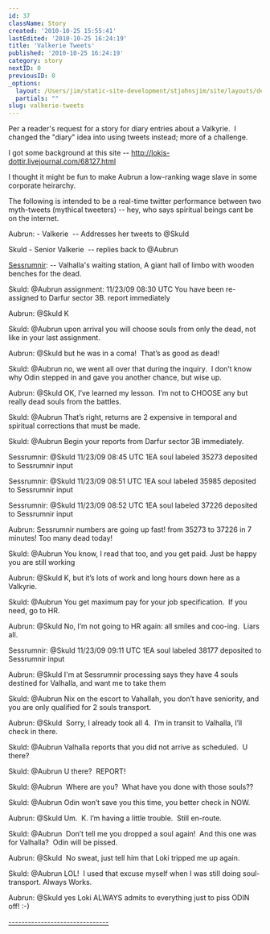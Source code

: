 ```yaml
---
id: 37
className: Story
created: '2010-10-25 15:55:41'
lastEdited: '2010-10-25 16:24:19'
title: 'Valkerie Tweets'
published: '2010-10-25 16:24:19'
category: story
nextID: 0
previousID: 0
_options:
  layout: /Users/jim/static-site-development/stjohnsjim/site/layouts/default.static.ttml
  partials: ""
slug: valkerie-tweets
---
```

<p>Per a reader's request for a story for diary entries about a Valkyrie. &nbsp;I changed the &quot;diary&quot; idea into using tweets instead; more of a challenge.</p>

<p ><span >I got some background at this site -- <a href="http://lokis-dottir.livejournal.com/68127.html"><span >http://lokis-dottir.livejournal.com/68127.html</span></a></span></p>

<p >I thought it might be fun to make Aubrun a low-ranking wage slave in some corporate heirarchy.</p>

<p >The following is intended to be a real-time twitter performance between two myth-tweets (mythical tweeters) -- hey, who says spiritual beings cant be on the internet.</p>


<p ><span >Aubrun</span>:&nbsp;- Valkerie &nbsp;-- Addresses her tweets to @Skuld</p>

<p ><span >Skuld</span>&nbsp;- Senior Valkerie &nbsp;-- replies back to @Aubrun</p>

<p ><a target="_blank" href="http://en.wikipedia.org/wiki/Sessr&uacute;mnir">Sessrumnir</a>:&nbsp;-- Valhalla's waiting station, A giant hall of limbo with wooden benches for the dead.</p>


<p ><span >Skuld:</span> @Aubrun assignment: 11/23/09 08:30 UTC You have been re-assigned to Darfur sector 3B. report immediately</p>

<p ><span >Aubrun:</span>&nbsp;@Skuld K</p>

<p ><span >Skuld:</span>&nbsp;@Aubrun upon arrival you will choose souls from only the dead, not like in your last assignment.</p>

<p ><span >Aubrun:</span>&nbsp;@Skuld but he was in a coma! &nbsp;That&rsquo;s as good as dead!</p>

<p ><span >Skuld:</span>&nbsp;@Aubrun no, we went all over that during the inquiry. &nbsp;I don&rsquo;t know why Odin stepped in and gave you another chance, but wise up.</p>

<p ><span >Aubrun:</span>&nbsp;@Skuld OK, I&rsquo;ve learned my lesson. &nbsp;I&rsquo;m not to CHOOSE any but really dead souls from the battles.</p>

<p ><span >Skuld:</span>&nbsp;@Aubrun That&rsquo;s right, returns are 2 expensive in temporal and spiritual corrections that must be made.</p>

<p ><span >Skuld:</span>&nbsp;@Aubrun Begin your reports from Darfur sector 3B immediately.</p>

<p ><span >Sessrumnir:</span>&nbsp;@Skuld 11/23/09 08:45 UTC 1EA soul labeled 35273 deposited to Sessrumnir input</p>


<p ><span >Sessrumnir:</span>&nbsp;@Skuld 11/23/09 08:51 UTC 1EA soul labeled 35985 deposited to Sessrumnir input</p>


<p ><span >Sessrumnir:</span>&nbsp;@Skuld 11/23/09 08:52 UTC 1EA soul labeled 37226 deposited to Sessrumnir input</p>


<p ><span >Aubrun</span>:&nbsp;Sessrumnir numbers are going up fast! from 35273 to 37226 in 7 minutes! Too many dead today!&nbsp;</p>

<p ><span >Skuld:</span>&nbsp;@Aubrun You know, I read that too, and you get paid. Just be happy you are still working</p>

<p ><span >Aubrun:</span>&nbsp;@Skuld K, but it&rsquo;s lots of work and long hours down here as a Valkyrie.</p>

<p ><span >Skuld:</span>&nbsp;@Aubrun You get maximum pay for your job specification. &nbsp;If you need, go to HR.</p>

<p ><span >Aubrun:</span>&nbsp;@Skuld No, I&rsquo;m not going to HR again: all smiles and coo-ing. &nbsp;Liars all.</p>

<p ><span >Sessrumnir:</span>&nbsp;@Skuld 11/23/09 09:11 UTC 1EA soul labeled 38177 deposited to Sessrumnir input</p>

<p ><span >Aubrun:</span>&nbsp;@Skuld I'm at Sessrumnir processing says they have 4 souls destined for Valhalla, and want me to take them</p>

<p ><span >Skuld:</span>&nbsp;@Aubrun Nix on the escort to Vahallah, you don&rsquo;t have seniority, and you are only qualified for 2 souls transport.</p>

<p ><span >Aubrun:</span>&nbsp;@Skuld &nbsp;Sorry, I already took all 4. &nbsp;I&rsquo;m in transit to Valhalla, I&rsquo;ll check in there.</p>

<p ><span >Skuld:</span>&nbsp;@Aubrun Valhalla reports that you did not arrive as scheduled. &nbsp;U there?</p>

<p ><span >Skuld:</span>&nbsp;@Aubrun U there? &nbsp;REPORT!</p>

<p ><span >Skuld:</span>&nbsp;@Aubrun &nbsp;Where are you? &nbsp;What have you done with those souls??</p>

<p ><span >Skuld:</span>&nbsp;@Aubrun Odin won&rsquo;t save you this time, you better check in NOW.</p>

<p ><span >Aubrun:</span>&nbsp;@Skuld Um. &nbsp;K. I&rsquo;m having a little trouble. &nbsp;Still en-route.</p>

<p ><span >Skuld:&nbsp;</span>@Aubrun &nbsp;Don&rsquo;t tell me you dropped a soul again! &nbsp;And this one was for Valhalla? &nbsp;Odin will be pissed.</p>

<p ><span >Aubrun:</span>&nbsp;@Skuld &nbsp;No sweat, just tell him that Loki tripped me up again.</p>

<p ><span >Skuld:</span>&nbsp;@Aubrun LOL! &nbsp;I used that excuse myself when I was still doing soul-transport. Always Works.</p>

<p ><span >Aubrun:</span>&nbsp;@Skuld yes Loki ALWAYS admits to everything just to piss ODIN off! :-)</p>
<p ><u>-------------------------------</u></p>